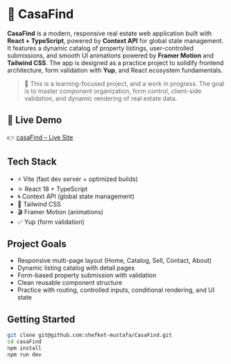 # 🏡 CasaFind

**CasaFind** is a modern, responsive real estate web application built with **React + TypeScript**, powered by **Context API** for global state management. It features a dynamic catalog of property listings, user-controlled submissions, and smooth UI animations powered by **Framer Motion** and **Tailwind CSS**. The app is designed as a practice project to solidify frontend architecture, form validation with **Yup**, and React ecosystem fundamentals.

> 🚧 This is a learning-focused project, and a work in progress. The goal is to master component organization, form control, client-side validation, and dynamic rendering of real estate data.

## 🔗 Live Demo

👉 [casaFind – Live Site](https://casa-find-flame.vercel.app/)

## Tech Stack

- ⚡ Vite (fast dev server + optimized builds)
- ⚛️ React 18 + TypeScript
- 🌀 Context API (global state management)
- 🎨 Tailwind CSS
- 🎬 Framer Motion (animations)
- ✅ Yup (form validation)

## Project Goals

- Responsive multi-page layout (Home, Catalog, Sell, Contact, About)
- Dynamic listing catalog with detail pages
- Form-based property submission with validation
- Clean reusable component structure
- Practice with routing, controlled inputs, conditional rendering, and UI state

## Getting Started

```bash
git clone git@github.com:shefket-mustafa/CasaFind.git
cd casaFind
npm install
npm run dev
